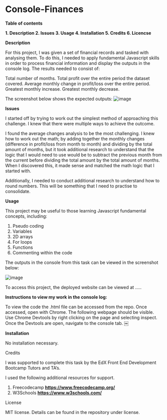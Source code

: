 # Console-Finances

**Table of contents**

**1. Description
2. Issues
3. Usage
4. Installation
5. Credits
6. Licencse**

**Description**

For this project, I was given a set of financial records and tasked with analysing them. To do this, I needed to apply fundamental Javascript skills in order to process financial information and display the outputs in the console log. The results needed to consist of:

Total number of months.
Total profit over the entire period the dataset covered.
Average monthly change in profit/loss over the entire period.
Greatest monthly increase.
Greatest monthly decrease.

The screenshot below shows the expected outputs:
![image](https://github.com/gdavies2736/Console-Finances/assets/89836987/95d34b3e-e921-40f3-b557-2442e372e0a0)



**Issues**

I started off by trying to work out the simplest method of approaching this challenge. I knew that there were multiple ways to achieve the outcome.

I found the average changes analysis to be the most challenging. I knew how to work out the math; by adding together the monthly changes (difference in profit/loss from month to month) and dividing by the total amount of months, but it took additional research to understand that the logic that I would need to use would be to subtract the previous month from the current before dividing the total amount by the total amount of months. When I discovered this, it made sense and matched the math logic that I started with.

Additionally, I needed to conduct additional research to understand how to round numbers. This will be something that I need to practise to consolidate.


**Usage**

This project may be useful to those learning Javascript fundamental concepts, including:

1. Pseudo coding
2. Variables
3. 2D arrays
4. For loops
5. Functions
6. Commenting within the code

The outputs in the console from this task can be viewed in the screenshot below:

![image](https://github.com/gdavies2736/Console-Finances/assets/89836987/7b768015-3529-4c81-9ff7-1c84be1159aa)


To access this project, the deployed website can be viewed at …..

**Instructions to view my work in the console log:**

To view the code the .html file can be accessed from the repo. 
Once accessed, open with Chrome.
The following webpage should be visible.
Use Chrome Devtools by right clicking on the page and selecting inspect.
Once the Devtools are open, navigate to the console tab.
￼

**Installation**

No installation necessary.

Credits

I was supported to complete this task by the EdX Front End Development Bootcamp Tutors and TA’s. 

I used the following additional resources for support.

1. Freecodecamp  **https://www.freecodecamp.org/**
2. W3Schools **https://www.w3schools.com/**

License

MIT license. Details can be found in the repository under license.

